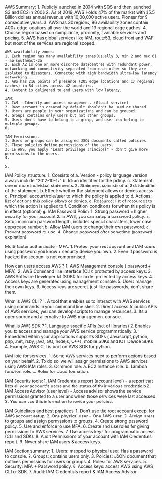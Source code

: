 AWS Summary:
	1. Publicly launched in 2004 with SQS and then launched S3 and EC2 in 2006
	2. As of 2019, AWS Holds 47% of the market with 35.5 Billion dollars annual revenue with 10,00,000 active users. Pioneer for 9 consecutive years.
	3. AWS has 30 regions, 96 availability zones contain 400+ edge locations all over the world and 13 regional edge caches.
	4. Choose region based on compliance, proximity, available services and pricing.
	5. AWS has global services like IAM, route53, cloud front and WAF but most of the services are regional scoped.

	AWS Availability zones:
	1. Each region has many availability zones(usually 3, min 2 and max 6) - ap-southeast-2a
	2. Each AZ is one or more discrete datacentres with redundant power, networking and connectivity separated from each other so they are isolated to disasters. Connected with high bandwidth ultra-low latency networking.
	3. AWS has 216 points of presence (205 edge locations and 13 regional caches) in 84 cities across 42 countries.
	4. Content is delivered to end users with low latency.
	
	IAM:
	1. IAM - Identity and access management. (Global service)
	2. Root account is created by default shouldn't be used or shared.
	3. Users are people in your organizations and can be grouped. 
	4. Groups contains only users but not other groups.
	5. Users don't have to belong to a group, and user can belong to multiple groups.
	6. 
	
	IAM Permissions.
	1. Users or groups can be assigned JSON documents called policies.
	2. These policies define permissions of the users.
	3. In AWS, you apply "Least privilege principal" - don't give more permissions to the users.
	4. 
	
	5. 

IAM Policy structure.
	1. Consists of 
		a. Version - policy language version always include "2012-10-17"
		b. Id: an identifier for the policy.
		c. Statement: one or more individual statements.
	2. Statement consists of
		a. Sid: identifier of the statement.
		b. Effect: whether the statement allows or denies access
		c. Principal: account/role/user to which the policy is applied to
		d. Actions: list of actions this policy allows or denies.
		e. Resource: list of resources to which the action is applied to
		f. Condition: conditions for when this policy is in effect (optional)
		g. 
IAM Password Policy
	1. Strong password = higher security for your account
	2. In AWS, you can setup a password policy:
		a. Setup minimum password length, includes special characters, lower case uppercase number.
		b. Allow IAM users to change their own password.
		c. Prevent password re-use.
		d. Change password after sometime (password expiration)
		
Multi-factor authenticate - MFA.
	1. Protect your root account and IAM users using password you know + security device you own.
	2. Even if password is hacked the account is not compromised.
	
How can users access AWS ?
	1. AWS Management console ( password + MFA).
	2. AWS Command line interface (CLI): protected by access keys.
	3. AWS Software Developer kit (SDK): for code: protected by access keys.
	4. Access keys are generated using management console.
	5. Users manage their own keys.
	6. Access keys are secret. just like passwords, don't share them.
	
What is AWS CLI ?
	1. A tool that enables us to interact with AWS services using commands in your command line shell.
	2. Direct access to public APIs of AWS services, you can develop scripts to manage resources.
	3. Its a open source and alternative to AWS management console.
	
What is AWS SDK ?
	1. Language specific APIs (set of libraries)
	2. Enables you to access and manage your AWS service programmatically.
	3. Embedded within your applications supports SDKs ( Javascript, python, php, .net, ruby, java, GO, nodejs, C++), mobile SDKs and IOT Device SDKs
	4. Example, AWS CLI is built on AWS SDK for python.
	
IAM role for services.
	1. Some AWS services need to perform actions based on your behalf.
	2. To do so, we will assign permissions to AWS services using AWS IAM roles.
	3. Common role:
		a. EC2 Instance role.
		b. Lambda function role.
		c. Roles for cloud formation.

IAM Security tools:
	1. IAM Credentials report (account level) - a report that lists all your account's users and the status of their various credentials
	2. IAM Access Advisor (user level) - Access advisor shows the service permissions granted to a user and when those services were last accessed.
	3. You can use this information to revise your policies.

IAM Guidelines and best practices:
	1. Don't use the root account except for AWS account setup.
	2. One physical user = One AWS user.
	3. Assign users to groups and assign permissions to groups.
	4. Create strong password policy.
	5. Use and enforce to use MFA.
	6. Create and use roles for giving permissions to AWS services.
	7. Use access keys for programmatic access (CLI and SDK).
	8. Audit Permissions of your account with IAM Credentials report.
	9. Never share IAM users & access keys.

IAM Section summary:
	1. Users: mapped to physical user. Has a password to console.
	2. Groups: contains users only.
	3. Policies: JSON document that outlines permissions for users or groups.
	4. Roles: for AWS services.
	5. Security: MFA + Password policy.
	6. Access keys: access AWS using AWS CLI or SDK.
	7. Audit: IAM Credentials report & IAM Access Advisor.
